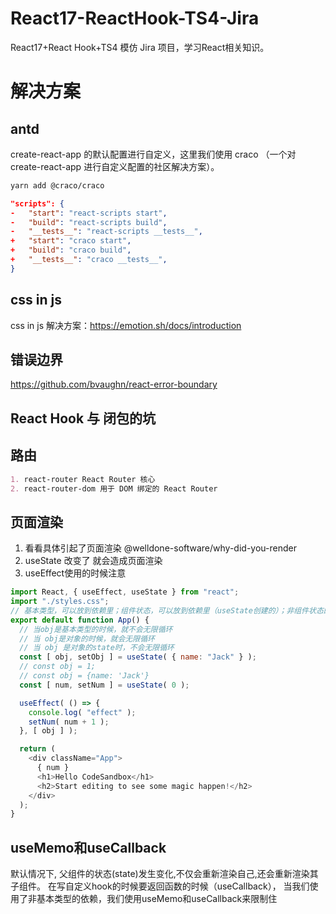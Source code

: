# React17-ReactHook-TS4-Jira

React17+React Hook+TS4 模仿 Jira 项目，学习React相关知识。

# 解决方案

## antd

create-react-app 的默认配置进行自定义，这里我们使用 craco （一个对 create-react-app 进行自定义配置的社区解决方案）。

```md
yarn add @craco/craco
```

```json
"scripts": {
-   "start": "react-scripts start",
-   "build": "react-scripts build",
-   "__tests__": "react-scripts __tests__",
+   "start": "craco start",
+   "build": "craco build",
+   "__tests__": "craco __tests__",
}
```

## css in js

css in js 解决方案：https://emotion.sh/docs/introduction

## 错误边界

https://github.com/bvaughn/react-error-boundary

## React Hook 与 闭包的坑

## 路由

```md
1. react-router React Router 核心
2. react-router-dom 用于 DOM 绑定的 React Router
```

## 页面渲染

1. 看看具体引起了页面渲染 @welldone-software/why-did-you-render
2. useState 改变了 就会造成页面渲染
3. useEffect使用的时候注意

```js
import React, { useEffect, useState } from "react";
import "./styles.css";
// 基本类型，可以放到依赖里；组件状态，可以放到依赖里（useState创建的）；非组件状态的   对象（对象，数组，函数等） ，绝不可以放到依赖里，会造成死循环渲染
export default function App() {
  // 当obj是基本类型的时候，就不会无限循环
  // 当 obj是对象的时候，就会无限循环
  // 当 obj 是对象的state时，不会无限循环
  const [ obj, setObj ] = useState( { name: "Jack" } );
  // const obj = 1;
  // const obj = {name: 'Jack'}
  const [ num, setNum ] = useState( 0 );

  useEffect( () => {
    console.log( "effect" );
    setNum( num + 1 );
  }, [ obj ] );

  return (
    <div className="App">
      { num }
      <h1>Hello CodeSandbox</h1>
      <h2>Start editing to see some magic happen!</h2>
    </div>
  );
}
```

## useMemo和useCallback

默认情况下, 父组件的状态(state)发生变化,不仅会重新渲染自己,还会重新渲染其子组件。 在写自定义hook的时候要返回函数的时候（useCallback），
当我们使用了非基本类型的依赖，我们使用useMemo和useCallback来限制住

